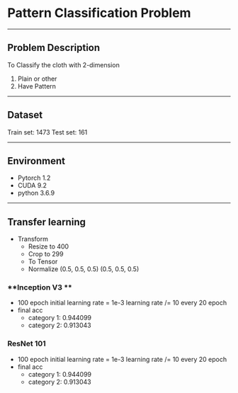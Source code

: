 # Pattern Classification Problem
----
## Problem Description
To Classify the cloth with 2-dimension
1. Plain or other
2. Have Pattern

----
## Dataset
Train set: 1473
Test set: 161

---
## Environment
- Pytorch 1.2
- CUDA 9.2 
- python 3.6.9

---
## Transfer learning
- Transform 
    - Resize to 400
    - Crop to 299
    - To Tensor 
    - Normalize (0.5, 0.5, 0.5) (0.5, 0.5, 0.5)

### **Inception V3 **
  - 100 epoch
	initial learning rate = 1e-3
	learning rate /= 10 every 20 epoch
  - final acc
     - category 1: 0.944099
     - category 2: 0.913043


### **ResNet 101**
-   100 epoch
	initial learning rate = 1e-3
	learning rate /= 10 every 20 epoch
 - final acc
     - category 1: 0.944099
     - category 2: 0.913043
